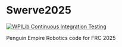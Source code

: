 # Swerve2025
[![WPILib Continuous Integration Testing](https://github.com/PenguinEmpire/swerve2025/actions/workflows/wpilib.yml/badge.svg)](https://github.com/PenguinEmpire/swerve2025/actions/workflows/wpilib.yml)

Penguin Empire Robotics code for FRC 2025
